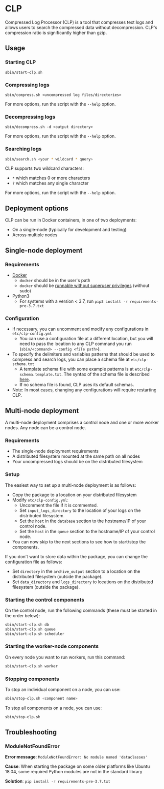 # CLP

Compressed Log Processor (CLP) is a tool that compresses text logs and allows users to search the compressed data
without decompression. CLP's compression ratio is significantly higher than gzip.

## Usage

### Starting CLP

```shell
sbin/start-clp.sh
```

### Compressing logs

```shell
sbin/compress.sh <uncompressed log files/directories>
```

For more options, run the script with the `--help` option.

### Decompressing logs

```shell
sbin/decompress.sh -d <output directory> 
```

For more options, run the script with the `--help` option.

### Searching logs

```bash
sbin/search.sh <your * wildcard * query>
```

CLP supports two wildcard characters:

* `*` which matches 0 or more characters
* `?` which matches any single character

For more options, run the script with the `--help` option.

## Deployment options

CLP can be run in Docker containers, in one of two deployments:

* On a single-node (typically for development and testing)
* Across multiple nodes

## Single-node deployment

### Requirements

* [Docker](https://docs.docker.com/engine/install/)
  * `docker` should be in the user's path
  * `docker` should be [runnable without superuser privileges](https://docs.docker.com/engine/install/linux-postinstall/#manage-docker-as-a-non-root-user)
    (without sudo)
* Python3
  * For systems with a version < 3.7, run `pip3 install -r requirements-pre-3.7.txt`

### Configuration

* If necessary,  you can uncomment and modify any configurations in
  `etc/clp-config.yml`
  * You can use a configuration file at a different location, but you will need
    to pass the location to any CLP command you run
    (`sbin/<command> --config <file path>`).
* To specify the delimiters and variables patterns that should be used to
  compress and search logs, you can place a schema file at `etc/clp-schema.txt`
  * A template schema file with some example patterns is at
    `etc/clp-schema.template.txt`. The syntax of the schema file is described
    [here](https://github.com/y-scope/clp/blob/main/components/core/README-Schema.md).
  * If no schema file is found, CLP uses its default schemas.
* Note: In most cases, changing any configurations will require restarting CLP.

## Multi-node deployment

A multi-node deployment comprises a control node and one or more worker nodes.
Any node can be a control node.

### Requirements

* The single-node deployment requirements
* A distributed filesystem mounted at the same path on all nodes
* Your uncompressed logs should be on the distributed filesystem

### Setup

The easiest way to set up a multi-node deployment is as follows:

* Copy the package to a location on your distributed filesystem
* Modify `etc/clp-config.yml`:
  * Uncomment the file if it is commented.
  * Set `input_logs_directory` to the location of your logs on the distributed
    filesystem.
  * Set the `host` in the `database` section to the hostname/IP of your control
    node.
  * Set the `host` in the `queue` section to the hostname/IP of your control
    node.
* You can now skip to the next sections to see how to start/stop the components.

If you don't want to store data within the package, you can change the
configuration file as follows:

* Set `directory` in the `archive_output` section to a location on the
  distributed filesystem (outside the package).
* Set `data_directory` and `logs_directory` to locations on the distributed
  filesystem (outside the package).

### Starting the control components

On the control node, run the following commands (these must be started in the
order below):

```bash
sbin/start-clp.sh db
sbin/start-clp.sh queue
sbin/start-clp.sh scheduler
```

### Starting the worker-node components

On every node you want to run workers, run this command:

```bash
sbin/start-clp.sh worker
```

### Stopping components

To stop an individual component on a node, you can use:

```bash
sbin/stop-clp.sh <component name>
```

To stop all components on a node, you can use:

```bash
sbin/stop-clp.sh
```

## Troubleshooting

### ModuleNotFoundError

**Error message**: `ModuleNotFoundError: No module named 'dataclasses'`

**Cause**: When starting the package on some older platforms like Ubuntu 18.04, some required Python modules are not in
the standard library

**Solution**: `pip install -r requirements-pre-3.7.txt`
